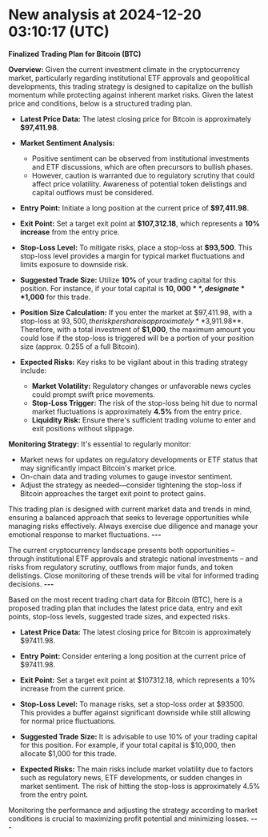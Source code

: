# New analysis at 2024-12-20 03:10:17 (UTC)

**Finalized Trading Plan for Bitcoin (BTC)**

**Overview:** Given the current investment climate in the cryptocurrency market, particularly regarding institutional ETF approvals and geopolitical developments, this trading strategy is designed to capitalize on the bullish momentum while protecting against inherent market risks. Given the latest price and conditions, below is a structured trading plan.

- **Latest Price Data:** The latest closing price for Bitcoin is approximately **$97,411.98**.

- **Market Sentiment Analysis:** 
  - Positive sentiment can be observed from institutional investments and ETF discussions, which are often precursors to bullish phases.
  - However, caution is warranted due to regulatory scrutiny that could affect price volatility. Awareness of potential token delistings and capital outflows must be considered.

- **Entry Point:** Initiate a long position at the current price of **$97,411.98**.

- **Exit Point:** Set a target exit point at **$107,312.18**, which represents a **10% increase** from the entry price.

- **Stop-Loss Level:** To mitigate risks, place a stop-loss at **$93,500**. This stop-loss level provides a margin for typical market fluctuations and limits exposure to downside risk.

- **Suggested Trade Size:** Utilize **10%** of your trading capital for this position. For instance, if your total capital is **$10,000**, designate **$1,000** for this trade.

- **Position Size Calculation:** If you enter the market at $97,411.98, with a stop-loss at $93,500, the risk per share is approximately **$3,911.98**. Therefore, with a total investment of **$1,000**, the maximum amount you could lose if the stop-loss is triggered will be a portion of your position size (approx. 0.255 of a full Bitcoin).

- **Expected Risks:** Key risks to be vigilant about in this trading strategy include:
  - **Market Volatility:** Regulatory changes or unfavorable news cycles could prompt swift price movements.
  - **Stop-Loss Trigger:** The risk of the stop-loss being hit due to normal market fluctuations is approximately **4.5%** from the entry price.
  - **Liquidity Risk:** Ensure there's sufficient trading volume to enter and exit positions without slippage.

**Monitoring Strategy:** It's essential to regularly monitor:
- Market news for updates on regulatory developments or ETF status that may significantly impact Bitcoin's market price.
- On-chain data and trading volumes to gauge investor sentiment.
- Adjust the strategy as needed—consider tightening the stop-loss if Bitcoin approaches the target exit point to protect gains.

This trading plan is designed with current market data and trends in mind, ensuring a balanced approach that seeks to leverage opportunities while managing risks effectively. Always exercise due diligence and manage your emotional response to market fluctuations.
___---___

The current cryptocurrency landscape presents both opportunities – through institutional ETF approvals and strategic national investments – and risks from regulatory scrutiny, outflows from major funds, and token delistings. Close monitoring of these trends will be vital for informed trading decisions.
___---___

Based on the most recent trading chart data for Bitcoin (BTC), here is a proposed trading plan that includes the latest price data, entry and exit points, stop-loss levels, suggested trade sizes, and expected risks.

- **Latest Price Data:** The latest closing price for Bitcoin is approximately $97411.98.

- **Entry Point:** Consider entering a long position at the current price of $97411.98.

- **Exit Point:** Set a target exit point at $107312.18, which represents a 10% increase from the current price.

- **Stop-Loss Level:** To manage risks, set a stop-loss order at $93500. This provides a buffer against significant downside while still allowing for normal price fluctuations.

- **Suggested Trade Size:** It is advisable to use 10% of your trading capital for this position. For example, if your total capital is $10,000, then allocate $1,000 for this trade.

- **Expected Risks:** The main risks include market volatility due to factors such as regulatory news, ETF developments, or sudden changes in market sentiment. The risk of hitting the stop-loss is approximately 4.5% from the entry point.

Monitoring the performance and adjusting the strategy according to market conditions is crucial to maximizing profit potential and minimizing losses.
___---___

